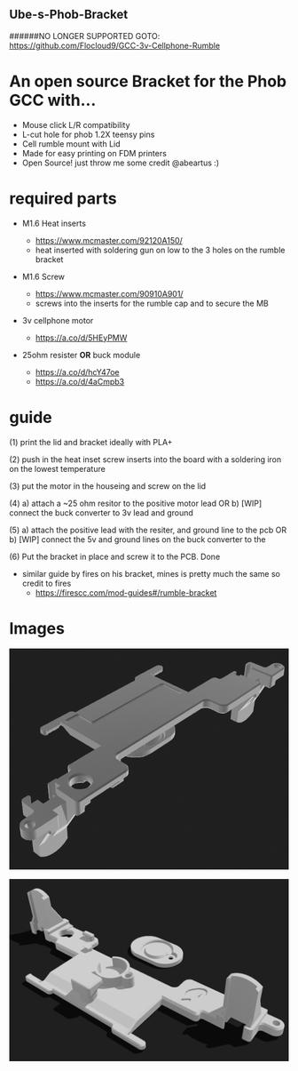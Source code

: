 ## Ube-s-Phob-Bracket

######NO LONGER SUPPORTED GOTO: https://github.com/Flocloud9/GCC-3v-Cellphone-Rumble

# An open source Bracket for the Phob GCC with...
 - Mouse click L/R compatibility 
 - L-cut hole for phob 1.2X teensy pins
 - Cell rumble mount with Lid
 - Made for easy printing on FDM printers
 - Open Source! just throw me some credit @abeartus :)
 
# required parts
 - M1.6 Heat inserts
     - https://www.mcmaster.com/92120A150/
     - heat inserted with soldering gun on low to the 3 holes on the rumble bracket

 - M1.6 Screw 
     - https://www.mcmaster.com/90910A901/
     - screws into the inserts for the rumble cap and to secure the MB

 - 3v cellphone motor
     - https://a.co/d/5HEyPMW

 - 25ohm resister **OR** buck module 
     - https://a.co/d/hcY47oe
     - https://a.co/d/4aCmpb3

# guide

 (1) print the lid and bracket ideally with PLA+

 (2) push in the heat inset screw inserts into the board with a soldering iron on the lowest temperature

 (3) put the motor in the houseing and screw on the lid

 (4) a) attach a ~25 ohm resitor to the positive motor lead
    OR
     b) [WIP] connect the buck converter to 3v lead and ground

 (5) a) attach the positive lead with the resiter, and ground line to the pcb
    OR
     b) [WIP] connect the 5v and ground lines on the buck converter to the 

 (6) Put the bracket in place and screw it to the PCB. Done

 - similar guide by fires on his bracket, mines is pretty much the same so credit to fires 
    - https://firescc.com/mod-guides#/rumble-bracket

# Images
![Alt text](./images/UR-GCC-2.png)

![Alt text](./images/UR-GCC-3.png)